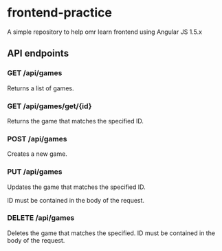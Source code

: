 # frontend-practice

A simple repository to help omr learn frontend using Angular JS 1.5.x

## API endpoints

### GET /api/games

Returns a list of games.

### GET /api/games/get/{id}

Returns the game that matches the specified ID.

### POST /api/games

Creates a new game.

### PUT /api/games

Updates the game that matches the specified ID.

ID must be contained in the body of the request.

### DELETE /api/games

Deletes the game that matches the specified.
ID must be contained in the body of the request.